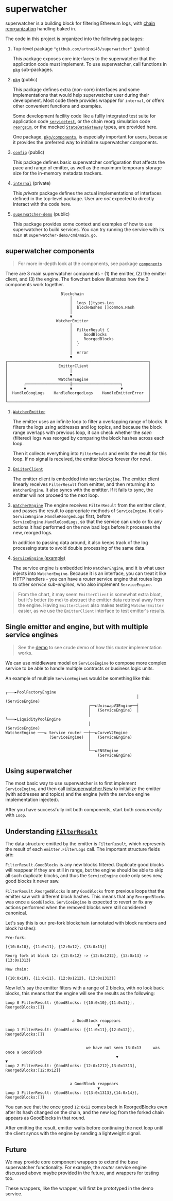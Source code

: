 <!-- markdownlint-configure-file {
    "line_length": { "code_blocks": false, "line_length": 100 },
    "code": { "style": "consistent" }
} -->

# superwatcher

superwatcher is a building block for filtering Ethereum logs,
with [chain reorganization](https://www.alchemy.com/overviews/what-is-a-reorg) handling baked in.

The code in this project is organized into the following packages:

1. Top-level package `"github.com/artnoi43/superwatcher"` (public)

   This package exposes core interfaces to the superwatcher that the application code must implement.
   To use superwatcher, call functions in [`pkg`](./pkg/) sub-packages.

2. [`pkg`](./pkg/) (public)

   This package defines extra (non-core) interfaces and some implementations that would help
   superwatcher user during their development. Most code there provides wrapper for `internal`,
   or offers other convenient functions and examples.

   Some development facility code like a fullly integrated test suite for application code
   [`servicetest`](./pkg/servicetest/), or the chain reorg simulation code [`reorgsim`](./pkg/reorgsim/),
   or the mocked [`StateDataGateway`](./pkg/datagateway/) types, are provided here.

   One package, [`pkg/components`](./pkg/components), is especially important for users, because it provides
   the preferred way to initialize superwatcher components.

3. [`config`](./config/) (public)

   This package defines basic superwatcher configuration that affects the pace and range of emitter,
   as well as the maximum temporary storage size for the in-memory metadata trackers.

4. [`internal`](./internal/) (private)

   This _private_ package defines the actual implementations of interfaces defined in
   the top-level package. User are _not_ expected to directly interact with the code here.

5. [`superwatcher-demo`](./superwatcher-demo/) (public)

   This package provides some context and examples of how to use superwatcher to build services.
   You can try running the service with its `main` at `superwatcher-demo/cmd/main.go`.

## superwatcher components

> For more in-depth look at the components, see package [`components`](./pkg/components/)

There are 3 main superwatcher components - (1) the emitter, (2) the emitter client,
and (3) the engine. The flowchart below illustrates how the 3 components work together.

```text
                        Blockchain
                            │
                            │  logs []types.Log
                            │  blockHashes []common.Hash
                            │
                            ▼
                      WatcherEmitter
                            │
                            │  FilterResult {
                            │     GoodBlocks
                            │     ReorgedBlocks
                            │  }
                            │
                            │  error
                            ▼
┌─────────────────────────────────────────────────────────────┐
│                      EmitterClient                          │
│                           │                                 │
│                           ▼                                 │
│                      WatcherEngine                          │
│       ┌───────────────────┼─────────────────────┐           │
│       ▼                   ▼                     ▼           │
│  HandleGoogLogs    HandleReorgedLogs    HandleEmitterError  │
│                                                             │
└─────────────────────────────────────────────────────────────┘
```

1. [`WatcherEmitter`](./internal/emitter/)

   The emitter uses an infinite loop to filter a overlapping range of blocks.
   It filters the logs using addresses and log topics, and because the block range
   overlaps with previous loop, it can check whether the _seen_ (filtered) logs was
   reorged by comparing the block hashes across each loop.

   Then it collects everything into `FilterResult` and emits the result for this loop.
   If no signal is received, the emitter blocks forever (for now).

2. [`EmiiterClient`](./internal/emitterclient/)

   The emitter client is embedded into `WatcherEngine`. The emitter client linearly receives `FilterResult`
   from emitter, and then returning it to `WatcherEngine`. It also syncs with the emittter.
   If it fails to sync, the emitter will not proceed to the next loop.

3. [`WatcherEngine`](./internal/engine/)
   The engine receives `FilterResult` from the emitter client, and passes the result to appropriate
   methods of `ServiceEngine`. It calls `ServiceEngine.HandleReorgedLogs` first, before `ServiceEngine.HandleGoodLogs`,
   so that the service can undo or fix any actions it had performed on the now bad logs before
   it processes the new, reorged logs.

   In addition to passing data around, it also keeps track of the log processing state to
   avoid double processing of the same data.

4. [`ServiceEngine` (example)](./superwatcher-demo/internal/subengines/uniswapv3factoryengine/)

   The service engine is embedded into `WatcherEngine`, and it is what user injects into `WatcherEngine`.
   Because it is an interface, you can treat it like HTTP handlers - you can have a _router_
   service engine that routes logs to other _service sub-engines_, who also implement `ServiceEngine`.

> From the chart, it may seem `EmitterClient` is somewhat extra bloat, but
> it's better (to me) to abstract the emitter data retrieval away from the engine.
> Having `EmitterClient` also makes testing `WatcherEmitter` easier, as we use the `EmitterClient`
> interface to test emitter's results.

## Single emitter and engine, but with multiple service engines

> See the [demo](./superwatcher-demo/) to see crude demo of how this _router_ implementation works.

We can use middleware model on `ServiceEngine` to compose more complex service to be able to handle
multiple contracts or business logic units.

An example of multiple `ServiceEngine`s would be something like this:

```text
                                                         ┌───►PoolFactoryEngine
                                                         │    (ServiceEngine)
                                    ┌──►UniswapV3Engine──┤
                                    │   (ServiceEngine)  │
                                    │                    └───►LiquidityPoolEngine
                                    │                         (ServiceEngine)
WatcherEngine ───► Service router ──┼──►CurveV2Engine
                   (ServiceEngine)  │   (ServiceEngine)
                                    │
                                    │
                                    └──►ENSEngine
                                        (ServiceEngine)
```

## Using superwatcher

The most basic way to use superwatcher is to first implement `ServiceEngine`,
and then call [initsuperwatcher.New](./pkg/initsuperwatcher/initsuperwatcher.go) to
initialize the emitter (with addresses and topics) and the engine (with the service
engine implementation injected).

After you have successfully init both components, start both _concurrently_ with `Loop`.

## Understanding [`FilterResult`](./filter_result.go)

The data structure emitted by the emitter is `FilterResult`, which represents the result
of each `emitter.FilterLogs` call. The important structure fields are:

`FilterResult.GoodBlocks` is any new blocks filtered. Duplicate good blocks will reappear
if they are still in range, but the engine should be able to skip all such duplicate blocks,
and thus the `ServiceEngine` code only sees new, good blocks it never saw.

`FilterResult.ReorgedBlocks` is any `GoodBlocks` from previous loops that the emitter saw with
different block hashes. This means that any `ReorgedBlocks` was once a `GoodBlocks`.
`ServiceEngine` is expected to revert or fix any actions performed when the removed blocks were still
considered canonical.

Let's say this is our pre-fork blockchain (annotated with block numbers and block hashes):

```text
Pre-fork:

[{10:0x10}, {11:0x11}, {12:0x12}, {13:0x13}]

Reorg fork at block 12: {12:0x12} -> {12:0x1212}, {13:0x13} -> {13:0x1313}

New chain:

[{10:0x10}, {11:0x11}, {12:0x1212}, {13:0x1313}]
```

Now let's say the emitter filters with a range of 2 blocks, with no look back blocks, this means that
the engine will see the results as the following:

```text
Loop 0 FilterResult: {GoodBlocks: [{10:0x10},{11:0x11}], ReorgedBlocks:[]}


                             a GoodBlock reappears
                                        ▼
Loop 1 FilterResult: {GoodBlocks: [{11:0x11},{12:0x12}], ReorgedBlocks:[]}


                                   we have not seen 13:0x13     was once a GoodBlock
                                                ▼                          ▼
Loop 2 FilterResult: {GoodBlocks: [12:0x1212},13:0x1313], ReorgedBlocks:[12:0x12]}


                            a GoodBlock reappears
                                        ▼
Loop 3 FilterResult: {GoodBlocks: [{13:0x1313},{14:0x14}], ReorgedBlocks:[]}
```

You can see that the once good `12:0x12` comes back in ReorgedBlocks even after its hash changed
on the chain, and the new log from the forked chain appears as GoodBlocks in that round.

After emitting the result, emitter waits before continuing the next loop until the client syncs
with the engine by sending a lightweight signal.

## Future

We may provide core component wrappers to extend the base superwatcher functionality.
For example, the _router_ service engine discussed above maybe provided in the future,
and wrappers for testing too.

These wrappers, like the wrapper, will first be prototyped in the demo service.
